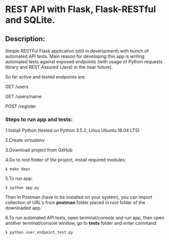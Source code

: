# REST API with Flask, Flask-RESTful and SQLite.

## Description:
Simple RESTFul Flask application (still in development) with bunch of automated API tests. Main reason for developing this app is writing automated tests against exposed endpoints (with usage of Python requests library and REST Assured (Java) in the near future). 

So far active and tested endpoints are:

GET /users

GET /users/name

POST /register

### Steps to run app and tests:

1.Install Python (tested on Python 3.5.2, Linux Ubuntu 16.04 LTS)

2.Create virtualenv

3.Download project from GitHub

4.Go to root folder of the project, install required modules:

```
$ make deps
```

5.To run app:

```
$ python app.py
```

Then in Postman (have to be installed on your system), you can import collection of URL's from __postman__ folder placed in root folder of the downloaded app. 

6.To run automated API tests, open terminal/console and run app, then open another terminal/console window, go to __tests__ folder and enter command:

```
$ python user_endpoint_test.py
```
